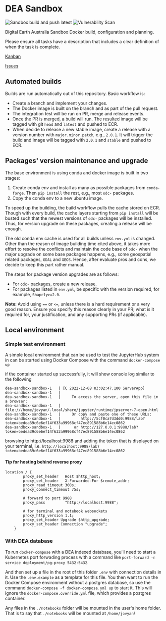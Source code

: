 # DEA Sandbox

![Sandbox build and push latest](https://github.com/GeoscienceAustralia/dea-sandbox/workflows/Sandbox%20build%20and%20push%20latest/badge.svg)
![Vulnerability Scan](https://github.com/GeoscienceAustralia/dea-sandbox/workflows/Vulnerability%20Scan/badge.svg)

Digital Earth Australia Sandbox Docker build, configuration and planning.

Please ensure all tasks have a description that includes a clear definition of when the task is complete.

[Kanban](https://github.com/GeoscienceAustralia/dea-sandbox/projects/1)

[Issues](https://github.com/GeoscienceAustralia/dea-sandbox/issues)

## Automated builds

Builds are run automatically out of this repository. Basic workflow is:

- Create a branch and implement your changes.
- The Docker image is built on the branch and as part of the pull request.
- The integration test will be run on PR, merge and release events.
- Once the PR is merged, a build will run. The resulted image will be tagged with git `head` and `latest` and pushed to ECR.
- When decide to release a new stable image, create a release with a version number with `major.minor.patch`, e.g.,  `2.0.1`.
It will trigger the build and image will be tagged with `2.0.1` and `stable` and pushed to ECR.

## Packages' version maintenance and upgrade

The base environment is using conda and docker image is built in two stages:

1. Create conda env and install as many as possible packages from `conda-forge`. Then `pip install` the rest, e.g., most `odc-` packages.
2. Copy the conda env to a new ubuntu image.

To speed up the building, the build workflow pulls the cache stored on ECR. Though with every build, the cache layers starting from `pip install` will be busted such that the newest versions of `odc-` packages will be installed. Thus, for version upgrade on these packages, creating a release will be enough.

The old conda env cache is used for all builds unless `env.yml` is changed. Other than the reason of image building time cited above, it takes more effort to resolve the conflicts and maintain the code base of `odc-` when the major upgrade on some base packages happens, e.g., some geospatial related packages, `GDAL` and `GEOS`. Hence, after evaluate pros and cons, we decide to keep this part rather manual.

The steps for package version upgrades are as follows:

- For `odc-` packages, create a new release.
- For packages listed in `env.yml`, be specific with the version required, for example, `Shapely>=2.0`.

**Note**: Avoid using `==` or `<=`, unless there is a hard requirement or a very good reason. Ensure you specify this reason clearly in your PR; what is it required for, your justification, and any supporting PRs (if applicable).

## Local environment

### Simple test environment

A simple local environment that can be used to test the JupyterHub system in can be started using Docker Compose
with the command `docker-compose up`

if the container started up successfully, it will show console log similar to the following

```
dea-sandbox-sandbox-1   | [C 2022-12-08 03:02:47.100 ServerApp]
dea-sandbox-sandbox-1   |
dea-sandbox-sandbox-1   |     To access the server, open this file in a browser:
dea-sandbox-sandbox-1   |         file:///home/jovyan/.local/share/jupyter/runtime/jpserver-7-open.html
dea-sandbox-sandbox-1   |     Or copy and paste one of these URLs:
dea-sandbox-sandbox-1   |         http://5cf0ca7d3dd0:9988/lab?token=bedea39c6e6ef14f633a99968cf47ec891588b6e14ec0862
dea-sandbox-sandbox-1   |      or http://127.0.0.1:9988/lab?token=bedea39c6e6ef14f633a99968cf47ec891588b6e14ec0862
```

browsing to http://localhost:9988 and adding the token that is displayed
on your terminal, i.e. `http://localhost:9988/lab?token=bedea39c6e6ef14f633a99968cf47ec891588b6e14ec0862`

#### Tip for hosting behind reverse proxy

```
location / {
        proxy_set_header   Host $http_host;
        proxy_set_header   X-Forwarded-For $remote_addr;
        proxy_read_timeout 300s;
        proxy_connect_timeout 75s;

        # forward to port 9988
        proxy_pass         "http://localhost:9988";

        # for terminal and notebook websockets
        proxy_http_version 1.1;
        proxy_set_header Upgrade $http_upgrade;
        proxy_set_header Connection "upgrade";
    }
```


### With DEA database
To run `docker-compose` with a DEA indexed database, you'll need to start a Kubernetes port forwading process
with a command like `port-forward -n service deployment/pg-proxy 5432:5432`.

And then set up a file in the root of this folder `.env` with connection details in it. Use the
`.env.example` as a template for this file. You then want to run the Docker Compose environment without a
postgres database, so use the command `docker-compose -f docker-compose.yml up` to start it. This will ignore
the `docker-compose.override.yml` file, which provides a postgres container.

Any files in the `./notebooks` folder will be mounted in the user's home folder. That is to say that `./notebooks`
will be mounted at `/home/jovyan`/
